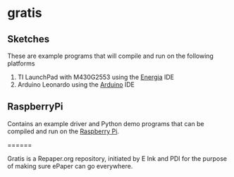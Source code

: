 # gratis

## Sketches

These are example programs that will compile and run on the following platforms

1. TI LaunchPad with M430G2553 using the [Energia](https://github.com/energia) IDE
2. Arduino Leonardo using the [Arduino](http://arduino.cc) IDE

## RaspberryPi

Contains an example driver and Python demo programs that can be
compiled and run on the [Raspberry Pi](http://www.raspberrypi.org/).

======

Gratis is a Repaper.org repository, initiated by E Ink and PDI for the purpose of making sure ePaper can go everywhere.
